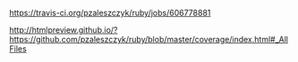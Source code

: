 https://travis-ci.org/pzaleszczyk/ruby/jobs/606778881

http://htmlpreview.github.io/?https://github.com/pzaleszczyk/ruby/blob/master/coverage/index.html#_AllFiles
